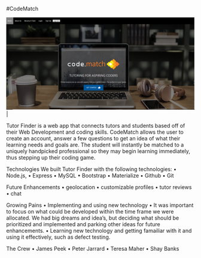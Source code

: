 #CodeMatch 
      
![alt text](https://github.com/SMUBootCampGroup2/CodeMatch2/blob/master/public/assets/images/code-match-readme-photo.PNG)|
      
Tutor Finder is a web app that connects tutors and students based off of their Web Development and coding skills. CodeMatch allows the user to create an account, answer a few questions to get an idea of what their learning needs and goals are. The student will instantly be matched to a uniquely handpicked professional so they may begin learning immediately, thus stepping up their coding game. 


Technologies
We built Tutor Finder with the following technologies:
•	Node.js,
•	Express
•	MySQL
•	Bootstrap
•	Materialize
•	Github
•	Git

Future Enhancements
•	geolocation
•	customizable profiles
•	tutor reviews
•	chat

Growing Pains
•	Implementing and using new technology 
•	It was important to focus on what could be developed within the time frame we were allocated. We had big dreams and idea’s, but deciding  what should be prioritized and implemented and parking other ideas for future enhancements.
•	Learning new technology and getting famailiar with it and using it effectively, such as defect testing.


The Crew 
•	James Peek 
•	Peter Jarrard
•	Teresa Maher
•	Shay Banks 
